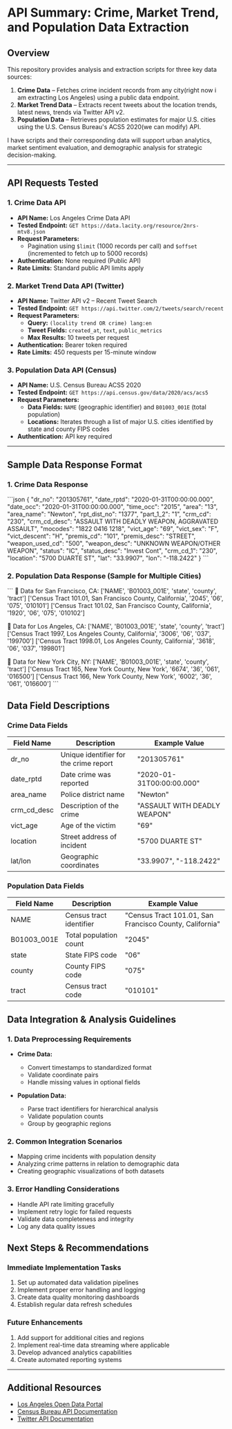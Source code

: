 # API Summary: Crime, Market Trend, and Population Data Extraction

## Overview

This repository provides analysis and extraction scripts for three key data sources:

1. **Crime Data** – Fetches crime incident records from any city(right now i am extracting Los Angeles) using a public data endpoint.
2. **Market Trend Data** – Extracts recent tweets about the location trends, latest news, trends via Twitter API v2.
3. **Population Data** – Retrieves population estimates for major U.S. cities using the U.S. Census Bureau's ACS5 2020(we can modify) API.

I have scripts and their corresponding data will support urban analytics, market sentiment evaluation, and demographic analysis for strategic decision-making.

---

## API Requests Tested

### 1. Crime Data API
- **API Name:** Los Angeles Crime Data API
- **Tested Endpoint:** `GET https://data.lacity.org/resource/2nrs-mtv8.json`
- **Request Parameters:** 
  - Pagination using `$limit` (1000 records per call) and `$offset` (incremented to fetch up to 5000 records)
- **Authentication:** None required (Public API)
- **Rate Limits:** Standard public API limits apply


### 2. Market Trend Data API (Twitter)
- **API Name:** Twitter API v2 – Recent Tweet Search
- **Tested Endpoint:** `GET https://api.twitter.com/2/tweets/search/recent`
- **Request Parameters:**
  - **Query:** `(locality trend OR crime) lang:en`
  - **Tweet Fields:** `created_at`, `text`, `public_metrics`
  - **Max Results:** 10 tweets per request
- **Authentication:** Bearer token required
- **Rate Limits:** 450 requests per 15-minute window


### 3. Population Data API (Census)
- **API Name:** U.S. Census Bureau ACS5 2020
- **Tested Endpoint:** `GET https://api.census.gov/data/2020/acs/acs5`
- **Request Parameters:**
  - **Data Fields:** `NAME` (geographic identifier) and `B01003_001E` (total population)
  - **Locations:** Iterates through a list of major U.S. cities identified by state and county FIPS codes
- **Authentication:** API key required

---

## Sample Data Response Format

### 1. Crime Data Response
\```json
{
    "dr_no": "201305761",
    "date_rptd": "2020-01-31T00:00:00.000",
    "date_occ": "2020-01-31T00:00:00.000",
    "time_occ": "2015",
    "area": "13",
    "area_name": "Newton",
    "rpt_dist_no": "1377",
    "part_1_2": "1",
    "crm_cd": "230",
    "crm_cd_desc": "ASSAULT WITH DEADLY WEAPON, AGGRAVATED ASSAULT",
    "mocodes": "1822 0416 1218",
    "vict_age": "69",
    "vict_sex": "F",
    "vict_descent": "H",
    "premis_cd": "101",
    "premis_desc": "STREET",
    "weapon_used_cd": "500",
    "weapon_desc": "UNKNOWN WEAPON/OTHER WEAPON",
    "status": "IC",
    "status_desc": "Invest Cont",
    "crm_cd_1": "230",
    "location": "5700    DUARTE                       ST",
    "lat": "33.9907",
    "lon": "-118.2422"
}
\```

### 2. Population Data Response (Sample for Multiple Cities)
\```
🔹 Data for San Francisco, CA:
['NAME', 'B01003_001E', 'state', 'county', 'tract']
['Census Tract 101.01, San Francisco County, California', '2045', '06', '075', '010101']
['Census Tract 101.02, San Francisco County, California', '1920', '06', '075', '010102']

🔹 Data for Los Angeles, CA:
['NAME', 'B01003_001E', 'state', 'county', 'tract']
['Census Tract 1997, Los Angeles County, California', '3006', '06', '037', '199700']
['Census Tract 1998.01, Los Angeles County, California', '3618', '06', '037', '199801']

🔹 Data for New York City, NY:
['NAME', 'B01003_001E', 'state', 'county', 'tract']
['Census Tract 165, New York County, New York', '6674', '36', '061', '016500']
['Census Tract 166, New York County, New York', '6002', '36', '061', '016600']
\```

## Data Field Descriptions

### Crime Data Fields
| Field Name | Description | Example Value |
|------------|-------------|---------------|
| dr_no | Unique identifier for the crime report | "201305761" |
| date_rptd | Date crime was reported | "2020-01-31T00:00:00.000" |
| area_name | Police district name | "Newton" |
| crm_cd_desc | Description of the crime | "ASSAULT WITH DEADLY WEAPON" |
| vict_age | Age of the victim | "69" |
| location | Street address of incident | "5700 DUARTE ST" |
| lat/lon | Geographic coordinates | "33.9907", "-118.2422" |

### Population Data Fields
| Field Name | Description | Example Value |
|------------|-------------|---------------|
| NAME | Census tract identifier | "Census Tract 101.01, San Francisco County, California" |
| B01003_001E | Total population count | "2045" |
| state | State FIPS code | "06" |
| county | County FIPS code | "075" |
| tract | Census tract code | "010101" |

## Data Integration & Analysis Guidelines

### 1. Data Preprocessing Requirements
- **Crime Data:**
  - Convert timestamps to standardized format
  - Validate coordinate pairs
  - Handle missing values in optional fields
  
- **Population Data:**
  - Parse tract identifiers for hierarchical analysis
  - Validate population counts
  - Group by geographic regions

### 2. Common Integration Scenarios
- Mapping crime incidents with population density
- Analyzing crime patterns in relation to demographic data
- Creating geographic visualizations of both datasets

### 3. Error Handling Considerations
- Handle API rate limiting gracefully
- Implement retry logic for failed requests
- Validate data completeness and integrity
- Log any data quality issues

## Next Steps & Recommendations

### Immediate Implementation Tasks
1. Set up automated data validation pipelines
2. Implement proper error handling and logging
3. Create data quality monitoring dashboards
4. Establish regular data refresh schedules

### Future Enhancements
1. Add support for additional cities and regions
2. Implement real-time data streaming where applicable
3. Develop advanced analytics capabilities
4. Create automated reporting systems

---

## Additional Resources

- [Los Angeles Open Data Portal](https://data.lacity.org/)
- [Census Bureau API Documentation](https://www.census.gov/data/developers/guidance.html)
- [Twitter API Documentation](https://developer.twitter.com/en/docs/twitter-api)
